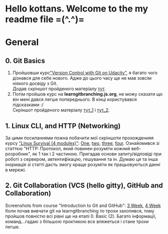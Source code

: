 # Hello kottans. Welcome to the my readme file =(^.^)=
# General
## 0. Git Basics

1) Пройшовши курс["Version Control with Git on Udacity"](https://learn.udacity.com/courses/ud123), я багато чого дізнався для себе нового. Адже до цього часу ще не мав зовсім ніякого досвіду з Git. <br>
Додав скріншот пройденого матеріалу [тут](https://github.com/nilamop/kottans-frontend/blob/main/0/Version%20Control%20with%20Git.JPG?raw=true).
2) Потім пройшов курс на **learngitbranching.js.org**, не можу сказати що він мені дався легше попереднього. В кінці користувався підсказками :/ <br>
Скріншот пройденого матеріалу [тут_1](https://github.com/nilamop/kottans-frontend/blob/main/1/learngitbranching.js.org%201.JPG) і [тут_2](https://github.com/nilamop/kottans-frontend/blob/main/1/learngitbranching.js.org%202.JPG).

## 1. Linux CLI, and HTTP (Networking)
За цими посиланнями пожна побачити мої скріншоти прохожденияя курсу ["Linux Survival (4 modules)"](https://linuxsurvival.com/linux-tutorial-introduction/): [One](https://github.com/nilamop/kottans-frontend/blob/main/task_linux_cli/linuxsurvival%201.JPG), [two](https://github.com/nilamop/kottans-frontend/blob/main/task_linux_cli/linuxsurvival%202.JPG), [three](https://github.com/nilamop/kottans-frontend/blob/main/task_linux_cli/linuxsurvival%203.JPG), [four](https://github.com/nilamop/kottans-frontend/blob/main/task_linux_cli/linuxsurvival%204.JPG).
Ознайомився зі статтєю "HTTP: Протокол, який повинен розуміти кожний веб-розробник", як 1 так і 2 частиною. Пригадав основи запиту/відповіді при роботі з сервером, автентифікацію, гешування та ін. Думаю ця та інша інормація зі статті дасть змогу краще розуміти як працьовуються данні в мережі.

## 2. Git Collaboration (VCS (hello gitty), GitHub and Collaboration)
Screenshots from course "Introduction to Git and GitHub": [3 Week](https://github.com/nilamop/kottans-frontend/blob/main/task_git_collaboration/Introduction%20to%20Git%20and%20GitHub%20Week%203.JPG), [4 Week](https://github.com/nilamop/kottans-frontend/blob/main/task_git_collaboration/Introduction%20to%20Git%20and%20GitHub%20Week%204.JPG)
<br>
Коли почав вивчати git на learngitbranching то трохи захопився, тому пройшов повністю всі рівні ще на етапі 0. Basic (2). Багато інформації, команд...гадаю з більшою проктикою все вляжеться і стане трохи легше.



